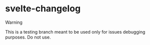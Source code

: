 # svelte-changelog

> [!WARNING]
> This is a testing branch meant to be used only for issues debugging purposes. Do not use.
